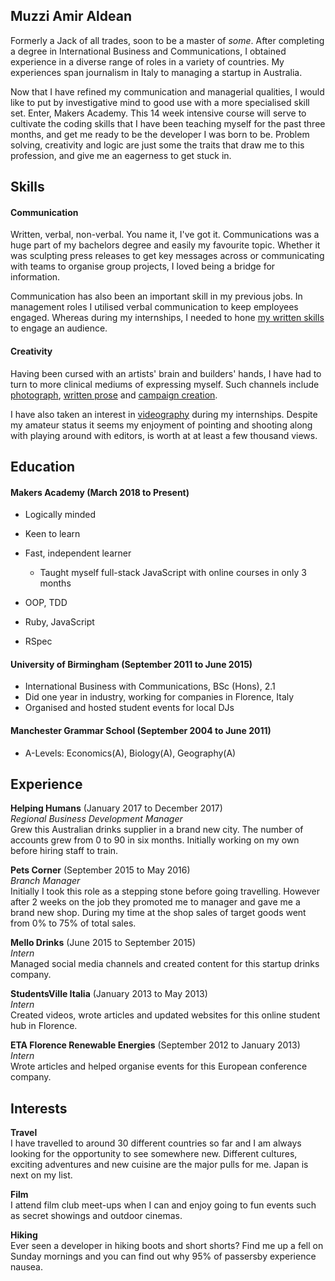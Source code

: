 ## Muzzi Amir Aldean

Formerly a Jack of all trades, soon to be a master of *some*. After completing a degree in International Business and Communications, I obtained experience in a diverse range of roles in a variety of countries. My experiences span journalism in Italy to managing a startup in Australia.

Now that I have refined my communication and managerial qualities, I would like to put by investigative mind to good use with a more specialised skill set. Enter, Makers Academy. This 14 week intensive course will serve to cultivate the coding skills that I have been teaching myself for the past three months, and get me ready to be the developer I was born to be. Problem solving, creativity and logic are just some the traits that draw me to this profession, and give me an eagerness to get stuck in.


## Skills

#### Communication

Written, verbal, non-verbal. You name it, I've got it.
Communications was a huge part of my bachelors degree and easily my favourite topic. Whether it was sculpting press releases to get key messages across or communicating with teams to organise group projects, I loved being a bridge for information.

Communication has also been an important skill in my previous jobs. In management roles I utilised verbal communication to keep employees engaged. Whereas during my internships, I needed to hone [my written skills](https://blog.studentsville.it/author/amir-aldean/) to engage an audience.

#### Creativity

Having been cursed with an artists' brain and builders' hands, I have had to turn to more clinical mediums of expressing myself. Such channels include [photograph](https://www.instagram.com/mellomelonjuice/?hl=en), [written prose](https://blog.studentsville.it/in_florence/best-cocktails-bitter-bar-florence-italy-review/) and [campaign creation](http://mellodrinks.co.uk/escape-the-ordinary-win-a-gopro-camera/).

I have also taken an interest in [videography](https://www.youtube.com/watch?v=LWgON8d9CaM) during my internships. Despite my amateur status it seems my enjoyment of pointing and shooting along with playing around with editors, is worth at at least a few thousand views.


## Education

#### Makers Academy (March 2018 to Present)

- Logically minded
- Keen to learn
- Fast, independent learner
  - Taught myself full-stack JavaScript with online courses in only 3 months

- OOP, TDD
- Ruby, JavaScript
- RSpec

#### University of Birmingham (September 2011 to June 2015)

- International Business with Communications, BSc (Hons), 2.1
- Did one year in industry, working for companies in Florence, Italy
- Organised and hosted student events for local DJs

#### Manchester Grammar School (September 2004 to June 2011)  
- A-Levels: Economics(A), Biology(A), Geography(A)


## Experience

**Helping Humans** (January 2017 to December 2017)    
*Regional Business Development Manager*   
Grew this Australian drinks supplier in a brand new city. The number of accounts grew from 0 to 90 in six months. Initially working on my own before hiring staff to train.

**Pets Corner** (September 2015 to May 2016)   
*Branch Manager*  
Initially I took this role as a stepping stone before going travelling. However after 2 weeks on the job they promoted me to manager and gave me a brand new shop.
During my time at the shop sales of target goods went from 0% to 75% of total sales.

**Mello Drinks** (June 2015 to September 2015)  
*Intern*   
Managed social media channels and created content for this startup drinks company.

**StudentsVille Italia** (January 2013 to May 2013)  
*Intern*   
Created videos, wrote articles and updated websites for this online student hub in Florence.

**ETA Florence Renewable Energies** (September 2012 to January 2013)  
*Intern*   
Wrote articles and helped organise events for this European conference company.

## Interests
**Travel**   
I have travelled to around 30 different countries so far and I am always looking for the opportunity to see somewhere new. Different cultures, exciting adventures and new cuisine are the major pulls for me. Japan is next on my list.

**Film**   
I attend film club meet-ups when I can and enjoy going to fun events such as secret showings and outdoor cinemas.

**Hiking**  
Ever seen a developer in hiking boots and short shorts? Find me up a fell on Sunday mornings and you can find out why 95% of passersby experience nausea.
